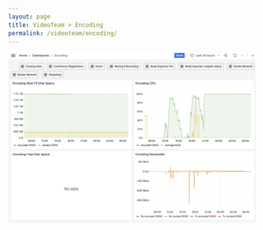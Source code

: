 ```yaml
---
layout: page
title: VideoTeam > Encoding
permalink: /videoteam/encoding/
---
```


<img class="screenshot" src="/assets/images/dc24-videoteam-04-encoding.png" />
